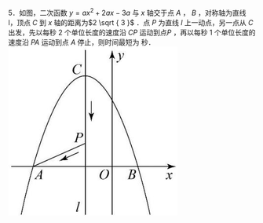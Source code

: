 5．如图，二次函数 $y = a x ^ { 2 } + 2 a x - 3 a$ 与 $x$ 轴交于点 $A$ ， $B$ ，对称轴为直线 l，顶点 $C$ 到 $x$ 轴的距离为$2 \sqrt { 3 }$ ．点 $P$ 为直线 $l$ 上一动点，另一点从 $C$ 出发，先以每秒 2 个单位长度的速度沿 $C P$ 运动到点$P$ ，再以每秒 1 个单位长度的速度沿 $P A$ 运动到点 $A$ 停止，则时间最短为 秒．
![](<../../qs_image_DB/专题2-5_最值模型之阿氏圆与胡不归（解析版）/a52b2f778f06a7b820a4dc8c088c33df9f2ff6def11fc1edbf8bb16ff956d7d1.jpg>)
